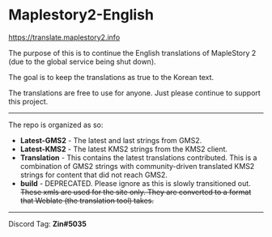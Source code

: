 # Maplestory2-English
https://translate.maplestory2.info

The purpose of this is to continue the English translations of MapleStory 2 (due to the global service being shut down).

The goal is to keep the translations as true to the Korean text. 

The translations are free to use for anyone. Just please continue to support this project.

---
The repo is organized as so:
 
- **Latest-GMS2** - The latest and last strings from GMS2.
- **Latest-KMS2** - The latest KMS2 strings from the KMS2 client. 
- **Translation** - This contains the latest translations contributed. This is a combination of GMS2 strings with community-driven translated KMS2 strings for content that did not reach GMS2.
- **build** - DEPRECATED. Please ignore as this is slowly transitioned out. ~~These xmls are used for the site only. They are converted to a format that Weblate (the translation tool) takes.~~

---

Discord Tag: **Zin#5035**
